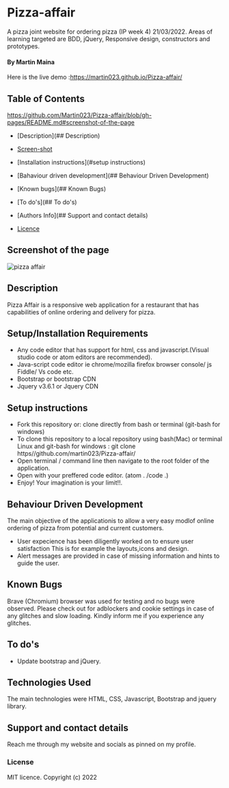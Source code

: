 # Pizza-affair
A pizza joint website for ordering pizza (IP week 4) 21/03/2022.
Areas of learning targeted are BDD, jQuery, Responsive design, constructors and prototypes.
#### By Martin Maina
Here is the live demo :https://martin023.github.io/Pizza-affair/
## Table of Contents
https://github.com/Martin023/Pizza-affair/blob/gh-pages/README.md#screenshot-of-the-page
-   [Description](## Description)
-   [Screen-shot](screenshot-of-the-page)
-   [Installation instructions](#setup instructions)
-   [Bahaviour driven development](## Behaviour Driven Development)
-   [Known bugs](## Known Bugs)
-   [To do's](## To do's)

-   [Authors Info](## Support and contact details)
-   [Licence](#licence)

## Screenshot of the page
![pizza affair](https://user-images.githubusercontent.com/36125591/159416166-5edafa82-3782-4b22-9f98-2e9524f398ae.png)


## Description
Pizza Affair is a responsive web application for a restaurant that has capabilities of online ordering and delivery for pizza.
## Setup/Installation Requirements
* Any code editor that has support for html, css and javascript.(Visual studio code or atom editors are recommended).
* Java-script code editor ie  chrome/mozilla firefox browser console/ js Fiddle/ Vs code etc.
* Bootstrap or bootstrap CDN
* Jquery v3.6.1 or Jquery CDN

## Setup instructions 
* Fork this repository or: clone directly from bash or terminal (git-bash for windows)
* To clone this repository to a local repository using bash(Mac) or terminal Linux and git-bash for windows : git clone https//github.com/martin023/Pizza-affair/
* Open terminal / command line then navigate to the root folder of the application.
* Open with your preffered code editor. (atom . /code .)
* Enjoy! Your imagination is your limit!!.

## Behaviour Driven Development 
The main objective of the applicationis to allow a very easy modlof online ordering of pizza from potential and current customers.
* User expecience has been diligently worked on to ensure user satisfaction This is for example the layouts,icons and design.
*  Alert messages are provided in case of missing information and hints to guide the user.


## Known Bugs
Brave (Chromium) browser was used for testing and no bugs were observed. Please check out for adblockers and cookie settings in case of any glitches
and slow loading.
Kindly inform me if you experience any glitches.

## To do's

* Update bootstrap and jQuery.

## Technologies Used
The main technologies were HTML, CSS, Javascript, Bootstrap and jquery library.
## Support and contact details
Reach me through my website and socials as pinned on my profile.
### License
MIT licence.
Copyright (c) 2022 
